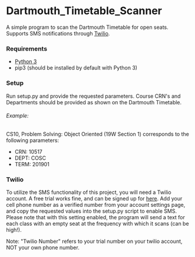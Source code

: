 # Dartmouth_Timetable_Scanner
A simple program to scan the Dartmouth Timetable for open seats. Supports SMS notifications through [Twilio](https://www.twilio.com).

### Requirements

- [Python 3](https://www.python.org/downloads/)
- pip3 (should be installed by default with Python 3)

### Setup

Run setup.py and provide the requested parameters. Course CRN's and Departments should be provided as shown on the Dartmouth Timetable.

###### Example:
CS10, Problem Solving: Object Oriented (19W Section 1) corresponds to the following parameters:
- CRN: 10517
- DEPT: COSC
- TERM: 201901

### Twilio

To utilize the SMS functionality of this project, you will need a Twilio account. A free trial works fine, and can be signed up for [here](https://www.twilio.com/try-twilio). Add your cell phone number as a verified number from your account settings page, and copy the requested values into the setup.py script to enable SMS. Please note that with this setting enabled, the program will send a text for each class with an empty seat at the frequency with which it scans (can be high!).

Note: "Twilio Number" refers to your trial number on your twilio account, NOT your own phone number.
